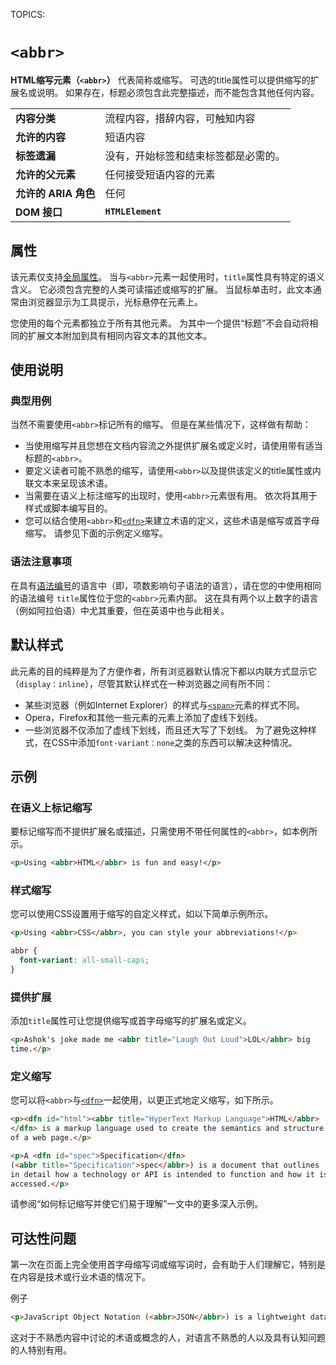 TOPICS: <abbr>

# `<abbr>`

**HTML缩写元素（`<abbr>`）** 代表简称或缩写。 可选的title属性可以提供缩写的扩展名或说明。 如果存在，标题必须包含此完整描述，而不能包含其他任何内容。

|  |  |
| :-- | :-- |
| **内容分类** | 流程内容，措辞内容，可触知内容 |
| **允许的内容** | 短语内容 |
| **标签遗漏** | 没有，开始标签和结束标签都是必需的。 |
| **允许的父元素** | 任何接受短语内容的元素 |
| **允许的 ARIA 角色** | 任何 |
| **DOM 接口** |**`HTMLElement`** |

## 属性

该元素仅支持[全局属性](/zh-hans/webfrontend/HTML_Global_Attributes)。
当与`<abbr>`元素一起使用时，`title`属性具有特定的语义含义。 它必须包含完整的人类可读描述或缩写的扩展。 当鼠标单击时，此文本通常由浏览器显示为工具提示，光标悬停在元素上。

您使用的每个<abbr>元素都独立于所有其他元素。 为其中一个提供“标题”不会自动将相同的扩展文本附加到具有相同内容文本的其他文本。

## 使用说明

### 典型用例

当然不需要使用`<abbr>`标记所有的缩写。 但是在某些情况下，这样做有帮助：

- 当使用缩写并且您想在文档内容流之外提供扩展名或定义时，请使用带有适当标题的`<abbr>`。
- 要定义读者可能不熟悉的缩写，请使用`<abbr>`以及提供该定义的title属性或内联文本来呈现该术语。
- 当需要在语义上标注缩写的出现时，使用`<abbr>`元素很有用。 依次将其用于样式或脚本编写目的。
- 您可以结合使用`<abbr>`和[`<dfn>`](/zh-hans/webfrontend/<dfn>)来建立术语的定义，这些术语是缩写或首字母缩写。 请参见下面的示例定义缩写。

### 语法注意事项

在具有[语法编号](https://en.wikipedia.org/wiki/grammatical%20number)的语言中（即，项数影响句子语法的语言），请在您的中使用相同的语法编号
`title`属性位于您的`<abbr>`元素内部。 这在具有两个以上数字的语言（例如阿拉伯语）中尤其重要，但在英语中也与此相关。

## 默认样式

此元素的目的纯粹是为了方便作者，所有浏览器默认情况下都以内联方式显示它（`display：inline`），尽管其默认样式在一种浏览器之间有所不同：

- 某些浏览器（例如Internet Explorer）的样式与[`<span>`](/zh-hans/webfrontend/<span>)元素的样式不同。
- Opera，Firefox和其他一些元素的元素上添加了虚线下划线。
- 一些浏览器不仅添加了虚线下划线，而且还大写了下划线。 为了避免这种样式，在CSS中添加`font-variant：none`之类的东西可以解决这种情况。

## 示例

### 在语义上标记缩写

要标记缩写而不提供扩展名或描述，只需使用不带任何属性的`<abbr>`，如本例所示。

```html
<p>Using <abbr>HTML</abbr> is fun and easy!</p>
```

### 样式缩写

您可以使用CSS设置用于缩写的自定义样式，如以下简单示例所示。

```html
<p>Using <abbr>CSS</abbr>, you can style your abbreviations!</p>
```

```css
abbr {
  font-variant: all-small-caps;
}
```

### 提供扩展

添加`title`属性可让您提供缩写或首字母缩写的扩展名或定义。

```html
<p>Ashok's joke made me <abbr title="Laugh Out Loud">LOL</abbr> big
time.</p>
```

### 定义缩写

您可以将`<abbr>`与[`<dfn>`](/zh-hans/webfrontend/<dfn>)一起使用，以更正式地定义缩写，如下所示。

```html
<p><dfn id="html"><abbr title="HyperText Markup Language">HTML</abbr>
</dfn> is a markup language used to create the semantics and structure
of a web page.</p>

<p>A <dfn id="spec">Specification</dfn>
(<abbr title="Specification">spec</abbr>) is a document that outlines
in detail how a technology or API is intended to function and how it is
accessed.</p>
```

请参阅“如何标记缩写并使它们易于理解”一文中的更多深入示例。

## 可达性问题

第一次在页面上完全使用首字母缩写词或缩写词时，会有助于人们理解它，特别是在内容是技术或行业术语的情况下。

例子

```html
<p>JavaScript Object Notation (<abbr>JSON</abbr>) is a lightweight data-interchange format.</p>
```

这对于不熟悉内容中讨论的术语或概念的人，对语言不熟悉的人以及具有认知问题的人特别有用。
